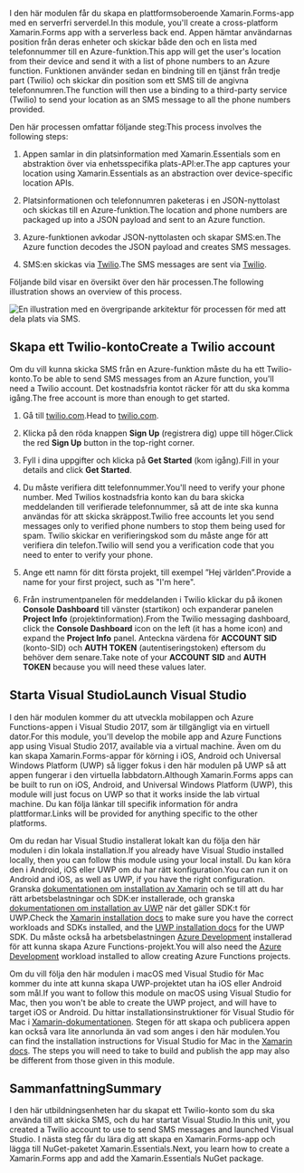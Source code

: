 <span data-ttu-id="10cb0-101">I den här modulen får du skapa en plattformsoberoende Xamarin.Forms-app med en serverfri serverdel.</span><span class="sxs-lookup"><span data-stu-id="10cb0-101">In this module, you'll create a cross-platform Xamarin.Forms app with a serverless back end.</span></span> <span data-ttu-id="10cb0-102">Appen hämtar användarnas position från deras enheter och skickar både den och en lista med telefonnummer till en Azure-funktion.</span><span class="sxs-lookup"><span data-stu-id="10cb0-102">This app will get the user's location from their device and send it with a list of phone numbers to an Azure function.</span></span> <span data-ttu-id="10cb0-103">Funktionen använder sedan en bindning till en tjänst från tredje part (Twilio) och skickar din position som ett SMS till de angivna telefonnumren.</span><span class="sxs-lookup"><span data-stu-id="10cb0-103">The function will then use a binding to a third-party service (Twilio) to send your location as an SMS message to all the phone numbers provided.</span></span>

<span data-ttu-id="10cb0-104">Den här processen omfattar följande steg:</span><span class="sxs-lookup"><span data-stu-id="10cb0-104">This process involves the following steps:</span></span> 

1. <span data-ttu-id="10cb0-105">Appen samlar in din platsinformation med Xamarin.Essentials som en abstraktion över via enhetsspecifika plats-API:er.</span><span class="sxs-lookup"><span data-stu-id="10cb0-105">The app captures your location using Xamarin.Essentials as an abstraction over device-specific location APIs.</span></span>

1. <span data-ttu-id="10cb0-106">Platsinformationen och telefonnumren paketeras i en JSON-nyttolast och skickas till en Azure-funktion.</span><span class="sxs-lookup"><span data-stu-id="10cb0-106">The location and phone numbers are packaged up into a JSON payload and sent to an Azure function.</span></span>

1. <span data-ttu-id="10cb0-107">Azure-funktionen avkodar JSON-nyttolasten och skapar SMS:en.</span><span class="sxs-lookup"><span data-stu-id="10cb0-107">The Azure function decodes the JSON payload and creates SMS messages.</span></span>

1. <span data-ttu-id="10cb0-108">SMS:en skickas via [Twilio](http://twilio.com).</span><span class="sxs-lookup"><span data-stu-id="10cb0-108">The SMS messages are sent via [Twilio](http://twilio.com).</span></span>

<span data-ttu-id="10cb0-109">Följande bild visar en översikt över den här processen.</span><span class="sxs-lookup"><span data-stu-id="10cb0-109">The following illustration shows an overview of this process.</span></span>

![En illustration med en övergripande arkitektur för processen för med att dela plats via SMS.](../media-drafts/1-architecture.png)

## <a name="create-a-twilio-account"></a><span data-ttu-id="10cb0-111">Skapa ett Twilio-konto</span><span class="sxs-lookup"><span data-stu-id="10cb0-111">Create a Twilio account</span></span>

<span data-ttu-id="10cb0-112">Om du vill kunna skicka SMS från en Azure-funktion måste du ha ett Twilio-konto.</span><span class="sxs-lookup"><span data-stu-id="10cb0-112">To be able to send SMS messages from an Azure function, you'll need a Twilio account.</span></span> <span data-ttu-id="10cb0-113">Det kostnadsfria kontot räcker för att du ska komma igång.</span><span class="sxs-lookup"><span data-stu-id="10cb0-113">The free account is more than enough to get started.</span></span>

1. <span data-ttu-id="10cb0-114">Gå till [twilio.com](https://twilio.com).</span><span class="sxs-lookup"><span data-stu-id="10cb0-114">Head to [twilio.com](https://twilio.com).</span></span>

1. <span data-ttu-id="10cb0-115">Klicka på den röda knappen **Sign Up** (registrera dig) uppe till höger.</span><span class="sxs-lookup"><span data-stu-id="10cb0-115">Click the red **Sign Up** button in the top-right corner.</span></span>

1. <span data-ttu-id="10cb0-116">Fyll i dina uppgifter och klicka på **Get Started** (kom igång).</span><span class="sxs-lookup"><span data-stu-id="10cb0-116">Fill in your details and click **Get Started**.</span></span>

1. <span data-ttu-id="10cb0-117">Du måste verifiera ditt telefonnummer.</span><span class="sxs-lookup"><span data-stu-id="10cb0-117">You'll need to verify your phone number.</span></span> <span data-ttu-id="10cb0-118">Med Twilios kostnadsfria konto kan du bara skicka meddelanden till verifierade telefonnummer, så att de inte ska kunna användas för att skicka skräppost.</span><span class="sxs-lookup"><span data-stu-id="10cb0-118">Twilio free accounts let you send messages only to verified phone numbers to stop them being used for spam.</span></span> <span data-ttu-id="10cb0-119">Twilio skickar en verifieringskod som du måste ange för att verifiera din telefon.</span><span class="sxs-lookup"><span data-stu-id="10cb0-119">Twilio will send you a verification code that you need to enter to verify your phone.</span></span>

1. <span data-ttu-id="10cb0-120">Ange ett namn för ditt första projekt, till exempel ”Hej världen”.</span><span class="sxs-lookup"><span data-stu-id="10cb0-120">Provide a name for your first project, such as "I'm here".</span></span>

1. <span data-ttu-id="10cb0-121">Från instrumentpanelen för meddelanden i Twilio klickar du på ikonen **Console Dashboard** till vänster (startikon) och expanderar panelen **Project Info** (projektinformation).</span><span class="sxs-lookup"><span data-stu-id="10cb0-121">From the Twilio messaging dashboard, click the **Console Dashboard** icon on the left (it has a home icon) and expand the **Project Info** panel.</span></span> <span data-ttu-id="10cb0-122">Anteckna värdena för **ACCOUNT SID** (konto-SID) och **AUTH TOKEN** (autentiseringstoken) eftersom du behöver dem senare.</span><span class="sxs-lookup"><span data-stu-id="10cb0-122">Take note of your **ACCOUNT SID** and **AUTH TOKEN** because you will need these values later.</span></span>

## <a name="launch-visual-studio"></a><span data-ttu-id="10cb0-123">Starta Visual Studio</span><span class="sxs-lookup"><span data-stu-id="10cb0-123">Launch Visual Studio</span></span>

<span data-ttu-id="10cb0-124">I den här modulen kommer du att utveckla mobilappen och Azure Functions-appen i Visual Studio 2017, som är tillgängligt via en virtuell dator.</span><span class="sxs-lookup"><span data-stu-id="10cb0-124">For this module, you'll develop the mobile app and Azure Functions app using Visual Studio 2017, available via a virtual machine.</span></span> <span data-ttu-id="10cb0-125">Även om du kan skapa Xamarin.Forms-appar för körning i iOS, Android och Universal Windows Platform (UWP) så ligger fokus i den här modulen på UWP så att appen fungerar i den virtuella labbdatorn.</span><span class="sxs-lookup"><span data-stu-id="10cb0-125">Although Xamarin.Forms apps can be built to run on iOS, Android, and Universal Windows Platform (UWP), this module will just focus on UWP so that it works inside the lab virtual machine.</span></span> <span data-ttu-id="10cb0-126">Du kan följa länkar till specifik information för andra plattformar.</span><span class="sxs-lookup"><span data-stu-id="10cb0-126">Links will be provided for anything specific to the other platforms.</span></span>

<!-- TODO - add HoL link button here -->

<span data-ttu-id="10cb0-127">Om du redan har Visual Studio installerat lokalt kan du följa den här modulen i din lokala installation.</span><span class="sxs-lookup"><span data-stu-id="10cb0-127">If you already have Visual Studio installed locally, then you can follow this module using your local install.</span></span> <span data-ttu-id="10cb0-128">Du kan köra den i Android, iOS eller UWP om du har rätt konfiguration.</span><span class="sxs-lookup"><span data-stu-id="10cb0-128">You can run it on Android and iOS, as well as UWP, if you have the right configuration.</span></span> <span data-ttu-id="10cb0-129">Granska [dokumentationen om installation av Xamarin](https://docs.microsoft.com/xamarin/cross-platform/get-started/installation/windows) och se till att du har rätt arbetsbelastningar och SDK:er installerade, och granska [dokumentationen om installation av UWP](https://docs.microsoft.com/visualstudio/cross-platform/develop-apps-for-the-universal-windows-platform-uwp#requirements) när det gäller SDK:t för UWP.</span><span class="sxs-lookup"><span data-stu-id="10cb0-129">Check the [Xamarin installation docs](https://docs.microsoft.com/xamarin/cross-platform/get-started/installation/windows) to make sure you have the correct workloads and SDKs installed, and the [UWP installation docs](https://docs.microsoft.com/visualstudio/cross-platform/develop-apps-for-the-universal-windows-platform-uwp#requirements) for the UWP SDK.</span></span> <span data-ttu-id="10cb0-130">Du måste också ha arbetsbelastningen [Azure Development](https://docs.microsoft.com/azure/azure-functions/functions-develop-vs#prerequisites) installerad för att kunna skapa Azure Functions-projekt.</span><span class="sxs-lookup"><span data-stu-id="10cb0-130">You will also need the [Azure Development](https://docs.microsoft.com/azure/azure-functions/functions-develop-vs#prerequisites) workload installed to allow creating Azure Functions projects.</span></span>

<span data-ttu-id="10cb0-131">Om du vill följa den här modulen i macOS med Visual Studio för Mac kommer du inte att kunna skapa UWP-projektet utan ha iOS eller Android som mål.</span><span class="sxs-lookup"><span data-stu-id="10cb0-131">If you want to follow this module on macOS using Visual Studio for Mac, then you won't be able to create the UWP project, and will have to target iOS or Android.</span></span> <span data-ttu-id="10cb0-132">Du hittar installationsinstruktioner för Visual Studio för Mac i [Xamarin-dokumentationen](https://docs.microsoft.com/visualstudio/cross-platform/setup-and-install#mac-setup-apple-id-xcode-and-xamarin). Stegen för att skapa och publicera appen kan också vara lite annorlunda än vad som anges i den här modulen.</span><span class="sxs-lookup"><span data-stu-id="10cb0-132">You can find the installation instructions for Visual Studio for Mac in the [Xamarin docs](https://docs.microsoft.com/visualstudio/cross-platform/setup-and-install#mac-setup-apple-id-xcode-and-xamarin). The steps you will need to take to build and publish the app may also be different from those given in this module.</span></span>

## <a name="summary"></a><span data-ttu-id="10cb0-133">Sammanfattning</span><span class="sxs-lookup"><span data-stu-id="10cb0-133">Summary</span></span>

<span data-ttu-id="10cb0-134">I den här utbildningsenheten har du skapat ett Twilio-konto som du ska använda till att skicka SMS, och du har startat Visual Studio.</span><span class="sxs-lookup"><span data-stu-id="10cb0-134">In this unit, you created a Twilio account to use to send SMS messages and launched Visual Studio.</span></span> <span data-ttu-id="10cb0-135">I nästa steg får du lära dig att skapa en Xamarin.Forms-app och lägga till NuGet-paketet Xamarin.Essentials.</span><span class="sxs-lookup"><span data-stu-id="10cb0-135">Next, you learn how to create a Xamarin.Forms app and add the Xamarin.Essentials NuGet package.</span></span>